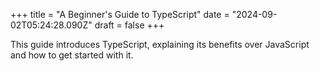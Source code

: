+++
title = "A Beginner's Guide to TypeScript"
date = "2024-09-02T05:24:28.090Z"
draft = false
+++

  This guide introduces TypeScript, explaining its benefits over JavaScript and how to get started with it.
        